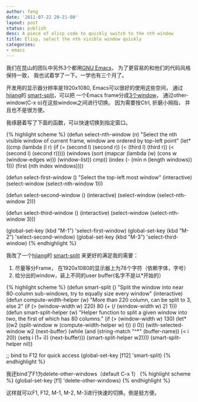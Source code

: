 ```yaml
---
author: feng
date: '2011-07-22 20-21-00'
layout: post
status: publish
desc: A piece of elisp code to quickly switch to the nth window
title: Elisp, select the nth visible window quickly
categories:
- emacs
---
```


我们在昆山的团队中另外3个都用[GNU Emacs](http://www.gnu.org/software/emacs/)，
为了更容易的和他们的代码风格保持一致，
我也试着学了一下。一学也有三个月了。

开发用的显示器分辨率是1920x1080,
Emacs可以很好的使用这些空间，
通过[hjiang](http://hjiang.net)的
[smart-split](http://hjiang.net/archives/253)，可以把
一个Emacs frame分成[3个window](/imgs/emacs-3-window.png)，
通过other-window(C-x o)在这些window之间进行切换。
因为需要按Ctrl, 折磨小拇指， 并且也不是很方便。

我琢磨着写了下面的函数，可以快速切换到指定窗口。

{% highlight scheme %}
(defun select-nth-window (n)
  "Select the nth visible window of current frame,
window are ordered by top-left point"
  (let* ((cmp (lambda (l r)
                (if (= (second l) (second r))
                    (< (third l) (third r))
                  (< (second l) (second r)))))
         (windows (sort
                   (mapcar (lambda (w)
                             (cons w (window-edges w)))
                           (window-list)) cmp))
         (index (- (min n (length windows)) 1)))
    (first (nth index windows))))

(defun select-first-window ()
  "Select the top-left most window"
  (interactive)
  (select-window (select-nth-window 1)))

(defun select-second-window ()
  (interactive)
  (select-window (select-nth-window 2)))

(defun select-third-window ()
  (interactive)
  (select-window (select-nth-window 3)))

(global-set-key (kbd "M-1") 'select-first-window)
(global-set-key (kbd "M-2") 'select-second-window)
(global-set-key (kbd "M-3") 'select-third-window)
{% endhighlight %}

我改了一个[hjiang](http://hjiang.net)的
[smart-split](http://hjiang.net/archives/253)
来更好的满足我的需要：
1. 尽量等分Frame， 在1920x1080的显示器上为78个字符（依赖字体，字号）
2. 给分出的window，装上不同的user buffer(名字不是以\*开始的）

{% highlight scheme %}
(defun smart-split ()
  "Split the window into near 80-column sub-windows, try to
equally size every window"
  (interactive)
  (defun compute-width-helper (w)
    "More than 220 column, can be split to 3, else 2"
    (if (> (window-width w) 220) 80
      (+ (/ (window-width w) 2) 1)))
  (defun smart-split-helper (w)
    "Helper function to split a given window into two, the first of which has
    80 columns."
    (if (> (window-width w) 130)
        (let* ((w2 (split-window w (compute-width-helper w) t))
               (i 0))
          (with-selected-window w2
            (next-buffer)
            (while (and (string-match "^*" (buffer-name)) (< i 20))
              (setq i (1+ i))
              (next-buffer)))
          (smart-split-helper w2))))
  (smart-split-helper nil))

;; bind to F12 for quick access
(global-set-key [f12] 'smart-split)
{% endhighlight %}

我还bind了F1为delete-other-windows（default C-x 1）
{% highlight scheme %}
(global-set-key [f1] 'delete-other-windows)
{% endhighlight %}

这样就可以F1, F12, M-1, M-2, M-3进行快速的切换。倒是挺方便。
